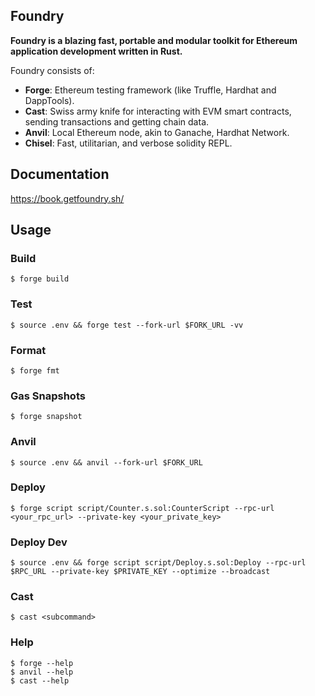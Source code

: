 ## Foundry

**Foundry is a blazing fast, portable and modular toolkit for Ethereum application development written in Rust.**

Foundry consists of:

- **Forge**: Ethereum testing framework (like Truffle, Hardhat and DappTools).
- **Cast**: Swiss army knife for interacting with EVM smart contracts, sending transactions and getting chain data.
- **Anvil**: Local Ethereum node, akin to Ganache, Hardhat Network.
- **Chisel**: Fast, utilitarian, and verbose solidity REPL.

## Documentation

https://book.getfoundry.sh/

## Usage

### Build

```shell
$ forge build
```

### Test

```shell
$ source .env && forge test --fork-url $FORK_URL -vv
```

### Format

```shell
$ forge fmt
```

### Gas Snapshots

```shell
$ forge snapshot
```

### Anvil

```shell
$ source .env && anvil --fork-url $FORK_URL
```

### Deploy

```shell
$ forge script script/Counter.s.sol:CounterScript --rpc-url <your_rpc_url> --private-key <your_private_key>
```

### Deploy Dev

```shell
$ source .env && forge script script/Deploy.s.sol:Deploy --rpc-url $RPC_URL --private-key $PRIVATE_KEY --optimize --broadcast
```

### Cast

```shell
$ cast <subcommand>
```

### Help

```shell
$ forge --help
$ anvil --help
$ cast --help
```
